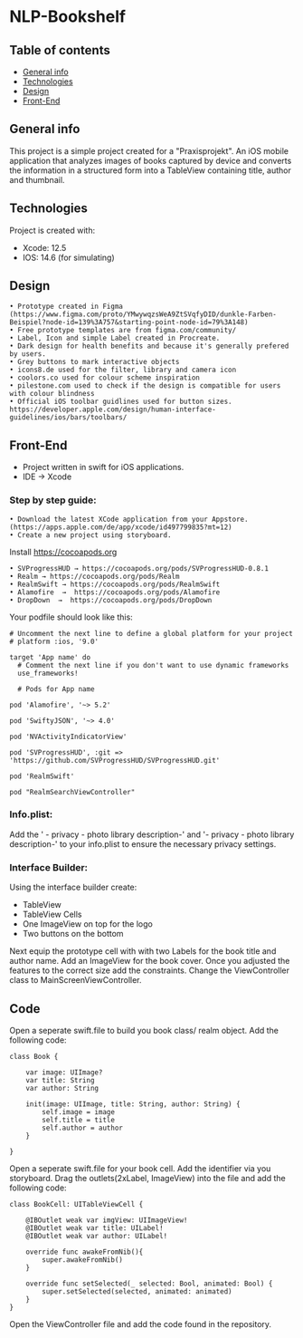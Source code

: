 # NLP-Bookshelf
## Table of contents
* [General info](#general-info)
* [Technologies](#technologies)
* [Design](#design)
* [Front-End](#front-end)

## General info
This project is a simple project created for a "Praxisprojekt". An iOS mobile application that analyzes images of books captured by device and converts the information in a structured form into a TableView containing title, author and thumbnail.

## Technologies
Project is created with:
* Xcode: 12.5
* IOS: 14.6 (for simulating)

## Design
	• Prototype created in Figma (https://www.figma.com/proto/YMwywqzsWeA9ZtSVqfyDID/dunkle-Farben-Beispiel?node-id=139%3A757&starting-point-node-id=79%3A148)
	• Free prototype templates are from figma.com/community/ 
	• Label, Icon and simple Label created in Procreate.
	• Dark design for health benefits and because it's generally prefered by users.
	• Grey buttons to mark interactive objects
	• icons8.de used for the filter, library and camera icon
	• coolors.co used for colour scheme inspiration
	• pilestone.com used to check if the design is compatible for users with colour blindness
	• Official iOS toolbar guidlines used for button sizes. https://developer.apple.com/design/human-interface-guidelines/ios/bars/toolbars/

## Front-End
* Project written in swift for iOS applications.
* IDE → Xcode

### Step by step guide:

	• Download the latest XCode application from your Appstore. (https://apps.apple.com/de/app/xcode/id497799835?mt=12)
	• Create a new project using storyboard.

Install https://cocoapods.org

	• SVProgressHUD → https://cocoapods.org/pods/SVProgressHUD-0.8.1
	• Realm → https://cocoapods.org/pods/Realm
	• RealmSwift → https://cocoapods.org/pods/RealmSwift
	• Alamofire  →  https://cocoapods.org/pods/Alamofire
	• DropDown  →  https://cocoapods.org/pods/DropDown

Your podfile should look like this:
```
# Uncomment the next line to define a global platform for your project
# platform :ios, '9.0'

target 'App name' do
  # Comment the next line if you don't want to use dynamic frameworks
  use_frameworks!

  # Pods for App name

pod 'Alamofire', '~> 5.2'

pod 'SwiftyJSON', '~> 4.0'

pod 'NVActivityIndicatorView'

pod 'SVProgressHUD', :git => 'https://github.com/SVProgressHUD/SVProgressHUD.git'

pod 'RealmSwift'

pod "RealmSearchViewController"
```
### Info.plist:
Add the ' - privacy - photo library description-' and '- privacy - photo library description-' to your info.plist to ensure the necessary privacy settings.

### Interface Builder:

Using the interface builder create:

- TableView
- TableView Cells
- One ImageView on top for the logo
- Two buttons on the bottom

Next equip the prototype cell with with two Labels for the book title and author name. Add an ImageView for the book cover.
Once you adjusted the features to the correct size add the constraints. Change the ViewController class to MainScreenViewController.




## Code

Open a seperate swift.file to build you book class/ realm object. Add the following code:
```
class Book {
    
    var image: UIImage?
    var title: String
    var author: String
    
    init(image: UIImage, title: String, author: String) {
        self.image = image
        self.title = title
        self.author = author
    }
    
}

```

Open a seperate swift.file for your book cell. Add the identifier via you storyboard. Drag the outlets(2xLabel, ImageView) into the file and add the following code:
```
class BookCell: UITableViewCell {
   
    @IBOutlet weak var imgView: UIImageView!
    @IBOutlet weak var title: UILabel!
    @IBOutlet weak var author: UILabel!
    
    override func awakeFromNib(){
        super.awakeFromNib()
    }
    
    override func setSelected(_ selected: Bool, animated: Bool) {
        super.setSelected(selected, animated: animated)
    }
}

```

Open the ViewController file and add the code found in the repository.
